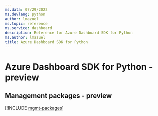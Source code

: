 ```yaml
---
ms.data: 07/29/2022
ms.devlang: python
author: lmazuel
ms.topic: reference
ms.service: dashboard
description: Reference for Azure Dashboard SDK for Python
ms.author: lmazuel
title: Azure Dashboard SDK for Python
---
```

# Azure Dashboard SDK for Python - preview

## Management packages - preview
[!INCLUDE [mgmt-packages](dashboard-mgmt-index.md)]